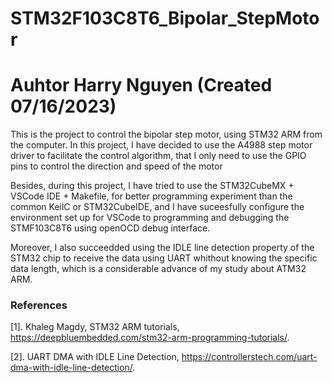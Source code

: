 # STM32F103C8T6_Bipolar_StepMotor
# Auhtor Harry Nguyen (Created 07/16/2023)

This is the project to control the bipolar step motor, using STM32 ARM from the computer. In this project, I have decided to use the A4988 step motor driver to facilitate the control algorithm, that I only need to use the GPIO pins to control the direction and speed of the motor

Besides, during this project, I have tried to use the STM32CubeMX + VSCode IDE + Makefile, for better programming experiment than the common KeilC or STM32CubeIDE, and I have suceesfully configure the environment set up for VSCode to programming and debugging the STMF103C8T6 using openOCD debug interface.

Moreover, I also succeedded using the IDLE line detection property of the STM32 chip to receive the data using UART whithout knowing the specific data length, which is a considerable advance of my study about ATM32 ARM.

### References
[1]. Khaleg Magdy, STM32 ARM tutorials, https://deepbluembedded.com/stm32-arm-programming-tutorials/.

[2]. UART DMA with IDLE Line Detection, https://controllerstech.com/uart-dma-with-idle-line-detection/.


